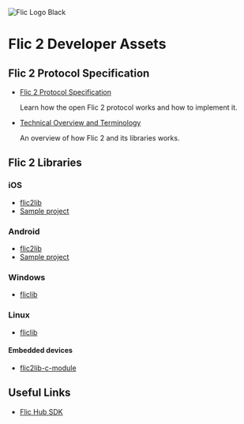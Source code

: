 ![Flic Logo Black](https://user-images.githubusercontent.com/2717016/70526105-1bbaa200-1b49-11ea-9aa0-49e7959300c3.png)

# Flic 2 Developer Assets

## Flic 2 Protocol Specification

* [Flic 2 Protocol Specification](https://github.com/50ButtonsEach/flic2-documentation/wiki/Flic-2-Protocol-Specification)

	Learn how the open Flic 2 protocol works and how to implement it.

* [Technical Overview and Terminology](https://github.com/50ButtonsEach/flic2-documentation/wiki/Technical-Overview-and-Terminology)

	An overview of how Flic 2 and its libraries works.

## Flic 2 Libraries

### iOS

* [flic2lib](https://github.com/50ButtonsEach/flic2lib-ios)
* [Sample project](https://github.com/50ButtonsEach/flic2lib-ios-sample)

### Android

* [flic2lib](https://github.com/50ButtonsEach/flic2lib-android)
* [Sample project](https://github.com/50ButtonsEach/flic2lib-android-sample)

### Windows

* [fliclib](https://github.com/50ButtonsEach/fliclib-windows)

### Linux

* [fliclib](https://github.com/50ButtonsEach/fliclib-linux-hci)

#### Embedded devices

* [flic2lib-c-module](https://github.com/50ButtonsEach/flic2lib-c-module)

## Useful Links

* [Flic Hub SDK](https://hubsdk.flic.io)
